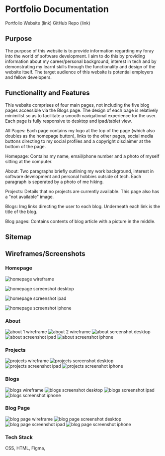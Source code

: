 # Portfolio Documentation

Portfolio Website (link)
GitHub Repo (link)

## Purpose

The purpose of this website is to provide information regarding my foray into the world of software development. I aim to do this by providing information about my career/personal background, interest in tech and by demonstrating my learnt skills through the functionality and design of the website itself. The target audience of this website is potential employers and fellow developers.

## Functionality and Features

This website comprises of four main pages, not including the five blog pages accessible via the Blogs page. The design of each page is relatively minimilist so as to facilitate a smooth navigational experience for the user. Each page is fully responsive to desktop and ipad/tablet view.

All Pages: Each page contains my logo at the top of the page (which also doubles as the homepage button), links to the other pages, social media buttons directing to my social profiles and a copyright disclaimer at the bottom of the page.

Homepage: Contains my name, email/phone number and a photo of myself sitting at the computer.

About: Two paragraphs briefly outlining my work background, interest in software development and personal hobbies outside of tech. Each paragraph is seperated by a photo of me hiking.

Projects: Details that no projects are currently available. This page also has a "not available" image.

Blogs: Img links directing the user to each blog. Underneath each link is the title of the blog. 

Blog pages: Contains contents of blog article with a picture in the middle.

## Sitemap

## Wireframes/Screenshots

### Homepage

![homepage wireframe](docs/homepage_wireframe_screenshot.jpg)

![homepage screenshot desktop](docs/homepage_screenshot_desktop.jpg)

![homepage screenshot ipad](docs/homepage_screenshot_ipad.jpg)

![homepage screenshot iphone](docs/homepage_screenshot_iphone.jpg)

### About 
![about 1 wireframe](docs/about1_wireframe.jpg)
![about 2 wireframe](docs/about2_wireframe.jpg)
![about screenshot desktop](docs/about_screenshot_desktop.jpg)
![about screenshot ipad](docs/about_screenshot_ipad.jpg)
![about screenshot iphone](docs/about_screenshot_iphone.jpg)

### Projects
![projects wireframe](docs/projects_wireframe.jpg)
![projects screenshot desktop](docs/projects_screenshot_desktop.jpg)
![projects screenshot ipad](docs/projects_screenshot_ipad.jpg)
![projects screenshot iphone](docs/projects_screenshot_iphone.jpg)

### Blogs

![blogs wireframe](docs/blogs_wireframe.jpg)
![blogs screenshot desktop](docs/blogs_screenshot_desktop.jpg)
![blogs screenshot ipad](docs/blogs_screenshot_ipad.jpg)
![blogs screenshot iphone](docs/blogs_screenshot_iphone.jpg)

### Blog Page

![blog page wireframe](docs/blog_page_wireframe.jpg)
![blog page screenshot desktop](docs/blog_page_screenshot_desktop.jpg)
![blog page screenshot ipad](docs/blog_page_screenshot_ipad.jpg)
![blog page screenshot iphone](docs/blog_page_screenshot_iphone.jpg)

### Tech Stack

CSS, HTML, Figma, 
